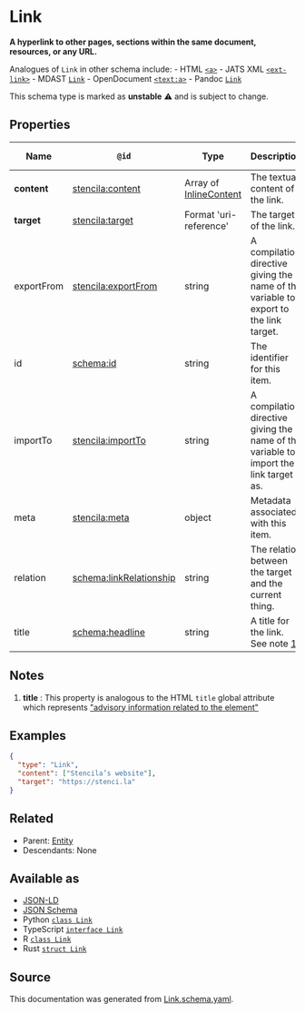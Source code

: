 # Link

**A hyperlink to other pages, sections within the same document, resources, or any URL.**

Analogues of `Link` in other schema include: - HTML [`<a>`](https://developer.mozilla.org/en-US/docs/Web/HTML/Element/a) - JATS XML [`<ext-link>`](https://jats.nlm.nih.gov/articleauthoring/tag-library/1.2/element/ext-link.html) - MDAST [`Link`](https://github.com/syntax-tree/mdast#link) - OpenDocument [`<text:a>`](http://docs.oasis-open.org/office/v1.2/os/OpenDocument-v1.2-os-part1.html#__RefHeading__1415212_253892949) - Pandoc [`Link`](https://github.com/jgm/pandoc-types/blob/1.17.5.4/Text/Pandoc/Definition.hs#L270)

This schema type is marked as **unstable** ⚠️ and is subject to change.

## Properties

| Name        | `@id`                                                             | Type                                       | Description                                                                           | Inherited from      |
| ----------- | ----------------------------------------------------------------- | ------------------------------------------ | ------------------------------------------------------------------------------------- | ------------------- |
| **content** | [stencila:content](https://schema.stenci.la/content.jsonld)       | Array of [InlineContent](InlineContent.md) | The textual content of the link.                                                      | [Link](Link.md)     |
| **target**  | [stencila:target](https://schema.stenci.la/target.jsonld)         | Format 'uri-reference'                     | The target of the link.                                                               | [Link](Link.md)     |
| exportFrom  | [stencila:exportFrom](https://schema.stenci.la/exportFrom.jsonld) | string                                     | A compilation directive giving the name of the variable to export to the link target. | [Link](Link.md)     |
| id          | [schema:id](https://schema.org/id)                                | string                                     | The identifier for this item.                                                         | [Entity](Entity.md) |
| importTo    | [stencila:importTo](https://schema.stenci.la/importTo.jsonld)     | string                                     | A compilation directive giving the name of the variable to import the link target as. | [Link](Link.md)     |
| meta        | [stencila:meta](https://schema.stenci.la/meta.jsonld)             | object                                     | Metadata associated with this item.                                                   | [Entity](Entity.md) |
| relation    | [schema:linkRelationship](https://schema.org/linkRelationship)    | string                                     | The relation between the target and the current thing.                                | [Link](Link.md)     |
| title       | [schema:headline](https://schema.org/headline)                    | string                                     | A title for the link. See note [1](#notes).                                           | [Link](Link.md)     |

## Notes

1. **title** : This property is analogous to the HTML `title` global attribute which represents ["advisory information related to the element"](https://developer.mozilla.org/en-US/docs/Web/HTML/Global_attributes/title)

## Examples

```json
{
  "type": "Link",
  "content": ["Stencila’s website"],
  "target": "https://stenci.la"
}
```

## Related

- Parent: [Entity](Entity.md)
- Descendants: None

## Available as

- [JSON-LD](https://schema.stenci.la/Link.jsonld)
- [JSON Schema](https://schema.stenci.la/v1/Link.schema.json)
- Python [`class Link`](https://stencila.github.io/schema/python/docs/types.html#schema.types.Link)
- TypeScript [`interface Link`](https://stencila.github.io/schema/ts/docs/interfaces/link.html)
- R [`class Link`](https://cran.r-project.org/web/packages/stencilaschema/stencilaschema.pdf)
- Rust [`struct Link`](https://docs.rs/stencila-schema/latest/stencila_schema/struct.Link.html)

## Source

This documentation was generated from [Link.schema.yaml](https://github.com/stencila/stencila/blob/master/schema/schema/Link.schema.yaml).
